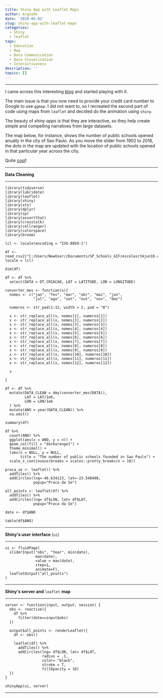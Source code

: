 ```yaml
---
title: Shiny App with Leaflet Maps
author: ArgosMs
date: '2019-05-02'
slug: shiny-app-with-leaflet-maps
categories:
  - Shiny
  - leaflet
tags:
  - Education
  - Map
  - Data Communication
  - Data Visualization
  - Interactiveness
description: ''
topics: []
---
```


***
I came across this interesting [blog](http://sillasgonzaga.com/post/mapeando-a-abertura-de-escolas-municipais-em-sao-paulo-ao-longo-dos-anos/) and started playing with it.

The main issue is that you now need to provide your credit card number to Google to use `ggmap`. I did not want to, so I recreated the second part of code using maps from `leaflet` and decided do the animation using `shiny`.

The beauty of *shiny apps* is that they are interactive, so they help create simple and compelling narratives from large datasets.

The map below, for instance, shows the number of public schools opened anually in the city of Sao Paulo. As you move the slider from 1902 to 2018, the dots in the map are updated with the location of public schools opened in that particular year across the city.

Quite [cool](https://argosms.shinyapps.io/SP_Schools_GIF/)!

***

**Data Cleaning**

***

```{r}
library(tidyverse)
library(lubridate)
library(leaflet)
library(shiny)
library(xts)
library(dplyr)
library(sp)
library(assertthat)
library(crosstalk)
library(cellranger)
library(colorspace)
library(broom)

lcl <- locale(encoding = "ISO-8859-1")

df <- read_csv2("C:/Users/NewUser//Documents/SP_Schools_GIF/escolasr34jun18.csv", locale = lcl)

dim(df)

df <- df %>% 
  select(DATA = DT_CRIACAO, LAT = LATITUDE, LON = LONGITUDE)

converter_mes <- function(x){
  nomes <- c("jan", "fev", "mar", "abr", "mai", "jun",
             "jul", "ago", "set", "out", "nov", "dez")
  
  numeros <- str_pad(1:12, width = 2, pad = "0")
  
  x <- str_replace_all(x, nomes[1], numeros[1])
  x <- str_replace_all(x, nomes[2], numeros[2])
  x <- str_replace_all(x, nomes[3], numeros[3])
  x <- str_replace_all(x, nomes[4], numeros[4])
  x <- str_replace_all(x, nomes[5], numeros[5])
  x <- str_replace_all(x, nomes[6], numeros[6])
  x <- str_replace_all(x, nomes[7], numeros[7])
  x <- str_replace_all(x, nomes[8], numeros[8])
  x <- str_replace_all(x, nomes[9], numeros[9])
  x <- str_replace_all(x, nomes[10], numeros[10])
  x <- str_replace_all(x, nomes[11], numeros[11])
  x <- str_replace_all(x, nomes[12], numeros[12])
  
  x
  
}

df <- df %>% 
  mutate(DATA_CLEAN = dmy(converter_mes(DATA)),
         LAT = LAT/1e6,
         LON = LON/1e6
  ) %>% 
  mutate(ANO = year(DATA_CLEAN)) %>% 
  na.omit()

summary(df)

df %>% 
  count(ANO) %>% 
  ggplot(aes(x = ANO, y = n)) + 
  geom_col(fill = "darkorange1") + 
  theme_minimal() +
  labs(x = NULL, y = NULL,
       title = "The number of public schools founded in Sao Paulo") +
  scale_x_continuous(breaks = scales::pretty_breaks(n = 10))

praca_se <- leaflet() %>%
  addTiles() %>%  
  addCircles(lng=-46.634123, lat=-23.548408,
             popup="Praca da Se")

all_points <- leaflet(df) %>%
  addTiles() %>%  
  addCircles(lng= df$LON, lat= df$LAT,
             popup="Praca da Se")

date <- df$ANO

table(df$ANO)
```
***

**Shiny's user interface** (`ui`)

***

```{r}
ui <- fluidPage(
  sliderInput("obs", "Year", min(date), 
              max(date),
              value = max(date),
              step=1,
              animate=F),
  leafletOutput("all_points")
)
```
***

**Shiny's server and** `leaflet` **map**

***

```{r}
server <- function(input, output, session) {
  obs <- reactive({
    df %>% 
      filter(date==input$obs)
  })
  
  output$all_points <- renderLeaflet({
    df <- obs()
    
    leaflet(df) %>%
      addTiles() %>%  
      addCircles(lng= df$LON, lat= df$LAT,
                 radius = .1,
                 color= "black",
                 stroke = T, 
                 fillOpacity = 10)
  })
}

shinyApp(ui, server)
```
***